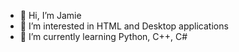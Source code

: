 - 👋 Hi, I’m Jamie
- 👀 I’m interested in HTML and Desktop applications
- 🌱 I’m currently learning Python, C++, C#

<!---
LtMax2102/LtMax2102 is a ✨ special ✨ repository because its `README.md` (this file) appears on your GitHub profile.
You can click the Preview link to take a look at your changes.
--->
